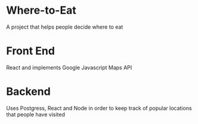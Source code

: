 # Where-to-Eat
A project that helps people decide where to eat

# Front End
React and implements Google Javascript Maps API

# Backend
Uses Postgress, React and Node in order to keep track of popular locations that people have visited 

